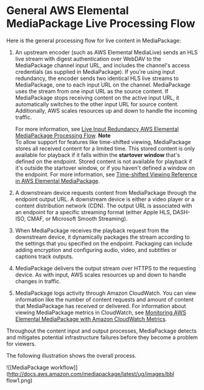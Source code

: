 # General AWS Elemental MediaPackage Live Processing Flow<a name="what-is-flow-gen"></a>

Here is the general processing flow for live content in MediaPackage:

1. An upstream encoder \(such as AWS Elemental MediaLive\) sends an HLS live stream with digest authentication over WebDAV to the MediaPackage channel input URL, and includes the channel's access credentials \(as supplied in MediaPackage\)\. If you're using input redundancy, the encoder sends two identical HLS live streams to MediaPackage, one to each input URL on the channel\. MediaPackage uses the stream from one input URL as the source content\. If MediaPackage stops receiving content on the active input URL, it automatically switches to the other input URL for source content\. Additionally, AWS scales resources up and down to handle the incoming traffic\.

   For more information, see [Live Input Redundancy AWS Elemental MediaPackage Processing Flow](what-is-flow-ir.md)\.
**Note**  
To allow support for features like time\-shifted viewing, MediaPackage stores all received content for a limited time\. This stored content is only available for playback if it falls within the **startover window** that's defined on the endpoint\. Stored content is not available for playback if it's outside the startover window, or if you haven't defined a window on the endpoint\. For more information, see [Time\-shifted Viewing Reference in AWS Elemental MediaPackage](time-shifted.md)\.

1. A downstream device requests content from MediaPackage through the endpoint output URL\. A downstream device is either a video player or a content distribution network \(CDN\)\. The output URL is associated with an endpoint for a specific streaming format \(either Apple HLS, DASH\-ISO, CMAF, or Microsoft Smooth Streaming\)\.

1. When MediaPackage receives the playback request from the downstream device, it dynamically packages the stream according to the settings that you specified on the endpoint\. Packaging can include adding encryption and configuring audio, video, and subtitles or captions track outputs\.

1. MediaPackage delivers the output stream over HTTPS to the requesting device\. As with input, AWS scales resources up and down to handle changes in traffic\.

1. MediaPackage logs activity through Amazon CloudWatch\. You can view information like the number of content requests and amount of content that MediaPackage has received or delivered\. For information about viewing MediaPackage metrics in CloudWatch, see [Monitoring AWS Elemental MediaPackage with Amazon CloudWatch Metrics](monitoring-cloudwatch.md)\.

Throughout the content input and output processes, MediaPackage detects and mitigates potential infrastructure failures before they become a problem for viewers\. 

The following illustration shows the overall process\.

![\[MediaPackage workflow\]](http://docs.aws.amazon.com/mediapackage/latest/ug/images/bbl flow1.png)